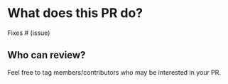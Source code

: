 # What does this PR do?

<!--
Thank you for submitting a PR to improve our notebooks!

Someone will review your PR shortly (see the section "Who can review?" below to tag some potential reviewers). They may suggest changes to make the code even better. If no one reviewed your PR after a week has passed, don't hesitate to post a new comment @-mentioning the same persons---sometimes notifications get lost.

Note: the notebooks in the `course` and `transformers_doc` directories are auto-generated, so are best fixed at their source. Instead, follow the instructions below for these notebooks:

- `course`: Create a post on our forums and tag @lewtun (https://discuss.huggingface.co/c/course/20)
- `transformers_doc`: Open a PR directly on the `transformers` repo (https://github.com/huggingface/transformers)

-->

<!-- Remove if not applicable -->


Fixes # (issue)

## Who can review?

Feel free to tag members/contributors who may be interested in your PR.

<!-- Your PR will be replied to more quickly if you can figure out the right person to tag with @

 If you know how to use git blame, that is the easiest way, otherwise, here is a rough guide of **who to tag**.
 Please tag fewer than 2 people.


`examples`:

- PyTorch NLP & Accelerate: @sgugger
- TensorFlow: @Rocketknight1, @gante
- Computer vision: @NielsRogge
- Speech: @anton-l, @patrickvonplaten
- ONNX: @lewtun
- Optimum: @echarlaix
- Tokenizers: @n1t0, @Narsil
- Benchmarks: @patrickvonplaten

`huggingface_hub`: @muellerzr, @LysandreJik

`longform_qa`: @yjernite

`sagemaker`: @philschmid

 -->
